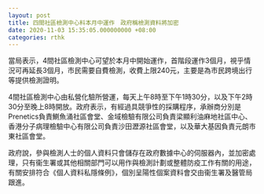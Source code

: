 ```yaml
---
layout: post
title: 四間社區檢測中心料本月中運作　政府稱檢測資料將加密
date: 2020-11-03 15:35:05.000000000 +08:00
categories: rthk
---
```


當局表示，4間社區檢測中心可望於本月中開始運作，首階段運作3個月，視乎情況可再延長3個月，市民需要自費檢測，收費上限240元，主要是為市民跨境出行等提供檢測證明。

4間社區檢測中心由私營化驗所營運，每天上午8時至下午1時30分，以及下午2時30分至晚上8時開放。政府表示，有經過具競爭性的採購程序，承辦商分別是Prenetics負責鰂魚涌社區會堂、金域檢驗有限公司負責梁顯利油麻地社區中心、香港分子病理檢驗中心有限公司負責沙田瀝源社區會堂，以及華大基因負責元朗市東社區會堂。

政府說，參與檢測人士的個人資料只會儲存在政府數據中心的伺服器內，並加密處理，只有衞生署或其他相關部門可以用作與檢測計劃或整體防疫工作有關的用途，有關安排符合《個人資料私隱條例》，個別呈陽性個案資料會交由衞生署及醫管局跟進。
